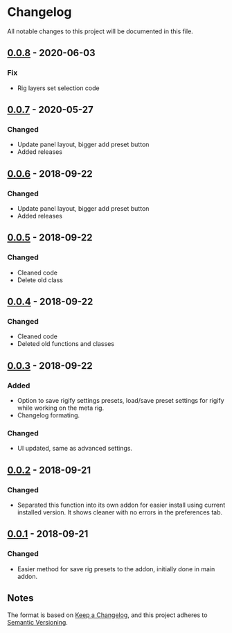 # Changelog
All notable changes to this project will be documented in this file.

## [0.0.8] - 2020-06-03
### Fix
- Rig layers set selection code


## [0.0.7] - 2020-05-27
### Changed
- Update panel layout, bigger add preset button
- Added releases

## [0.0.6] - 2018-09-22
### Changed
- Update panel layout, bigger add preset button
- Added releases

## [0.0.5] - 2018-09-22
### Changed
- Cleaned code
- Delete old class

## [0.0.4] - 2018-09-22
### Changed
- Cleaned code
- Deleted old functions and classes

## [0.0.3] - 2018-09-22
### Added
- Option to save rigify settings presets, load/save preset settings for rigify while working on the meta rig.
- Changelog formating.

### Changed
- UI updated, same as advanced settings.

## [0.0.2] - 2018-09-21
### Changed
- Separated this function into its own addon for easier install using current installed version. It shows cleaner with no errors in the preferences tab.

## [0.0.1] - 2018-09-21
### Changed
- Easier method for save rig presets to the addon, initially done in main addon.

## Notes
The format is based on [Keep a Changelog](https://keepachangelog.com/en/1.0.0/),
and this project adheres to [Semantic Versioning](https://semver.org/spec/v2.0.0.html).
<!--### Official Rigify Info-->

[0.0.8]:https://github.com/schroef/Rigify-Save-Presets/releases/tag/v0.0.8
[0.0.7]:https://github.com/schroef/Rigify-Save-Presets/releases/tag/v0.0.7
[0.0.6]:https://github.com/schroef/Rigify-Save-Presets/releases/tag/v0.0.6
[0.0.5]:https://github.com/schroef/Rigify-Save-Presets/releases/tag/v0.0.5
[0.0.4]:https://github.com/schroef/Rigify-Save-Presets/releases/tag/v0.0.4
[0.0.3]:https://github.com/schroef/Rigify-Save-Presets/releases/tag/v0.0.3
[0.0.2]:https://github.com/schroef/Rigify-Save-Presets/releases/tag/v0.0.2
[0.0.1]:https://github.com/schroef/Rigify-Save-Presets/releases/tag/v0.0.1